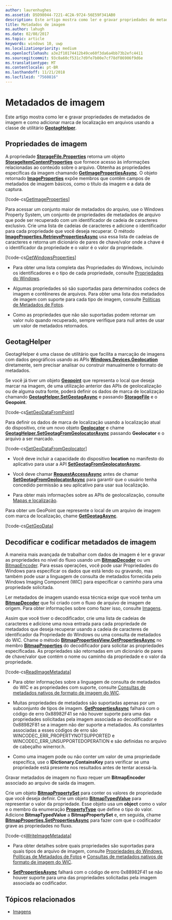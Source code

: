 ```yaml
---
author: laurenhughes
ms.assetid: D5D98044-7221-4C2A-9724-56E59F341AB0
description: Este artigo mostra como ler e gravar propriedades de metadados de imagem e como adicionar marca de localização em arquivos usando a classe de utilitário GeotagHelper.
title: Metadados de imagem
ms.author: lahugh
ms.date: 02/08/2017
ms.topic: article
keywords: windows 10, uwp
ms.localizationpriority: medium
ms.openlocfilehash: a3e2f10174412b49ce60f3da6a4bb73b2efc4411
ms.sourcegitcommit: 93c0a60cf531c7d9fe7b00e7cf78df86906f9d6e
ms.translationtype: MT
ms.contentlocale: pt-BR
ms.lasthandoff: 11/21/2018
ms.locfileid: "7560816"
---
```

# <a name="image-metadata"></a>Metadados de imagem



Este artigo mostra como ler e gravar propriedades de metadados de imagem e como adicionar marca de localização em arquivos usando a classe de utilitário [**GeotagHelper**](https://msdn.microsoft.com/library/windows/apps/dn903683).

## <a name="image-properties"></a>Propriedades de imagem

A propriedade [**StorageFile.Properties**](https://msdn.microsoft.com/library/windows/apps/br227225) retorna um objeto [**StorageItemContentProperties**](https://msdn.microsoft.com/library/windows/apps/hh770642) que fornece acesso às informações relacionadas ao conteúdo sobre o arquivo. Obtenha as propriedades específicas da imagem chamando [**GetImagePropertiesAsync**](https://msdn.microsoft.com/library/windows/apps/hh770646). O objeto retornado [**ImageProperties**](https://msdn.microsoft.com/library/windows/apps/br207718) expõe membros que contêm campos de metadados de imagem básicos, como o título da imagem e a data de captura.

[!code-cs[GetImageProperties](./code/ImagingWin10/cs/MainPage.xaml.cs#SnippetGetImageProperties)]

Para acessar um conjunto maior de metadados do arquivo, use o Windows Property System, um conjunto de propriedades de metadados de arquivo que pode ser recuperado com um identificador de cadeia de caracteres exclusivo. Crie uma lista de cadeias de caracteres e adicione o identificador para cada propriedade que você deseja recuperar. O método [**ImageProperties.RetrievePropertiesAsync**](https://msdn.microsoft.com/library/windows/apps/br207732) usa essa lista de cadeias de caracteres e retorna um dicionário de pares de chave/valor onde a chave é o identificador da propriedade e o valor é o valor da propriedade.

[!code-cs[GetWindowsProperties](./code/ImagingWin10/cs/MainPage.xaml.cs#SnippetGetWindowsProperties)]

-   Para obter uma lista completa das Propriedades do Windows, incluindo os identificadores e o tipo de cada propriedade, consulte [Propriedades do Windows](https://msdn.microsoft.com/library/windows/desktop/dd561977).

-   Algumas propriedades só são suportadas para determinados codecs de imagem e contêineres de arquivos. Para obter uma lista dos metadados de imagem com suporte para cada tipo de imagem, consulte [Políticas de Metadados de Fotos](https://msdn.microsoft.com/library/windows/desktop/ee872003).

-   Como as propriedades que não são suportadas podem retornar um valor nulo quando recuperado, sempre verifique para null antes de usar um valor de metadados retornados.

## <a name="geotag-helper"></a>GeotagHelper

GeotagHelper é uma classe de utilitário que facilita a marcação de imagens com dados geográficos usando as APIs [**Windows.Devices.Geolocation**](https://msdn.microsoft.com/library/windows/apps/br225603) diretamente, sem precisar analisar ou construir manualmente o formato de metadados.

Se você já tiver um objeto [**Geopoint**](https://msdn.microsoft.com/library/windows/apps/dn263675) que representa o local que deseja marcar na imagem, de uma utilização anterior das APIs de geolocalização ou de alguma outra fonte, poderá definir os dados de marca de localização chamando [**GeotagHelper.SetGeotagAsync**](https://msdn.microsoft.com/library/windows/apps/dn903685) e passando [**StorageFile**](https://msdn.microsoft.com/library/windows/apps/br227171) e o **Geopoint**.

[!code-cs[SetGeoDataFromPoint](./code/ImagingWin10/cs/MainPage.xaml.cs#SnippetSetGeoDataFromPoint)]

Para definir os dados de marca de localização usando a localização atual do dispositivo, crie um novo objeto [**Geolocator**](https://msdn.microsoft.com/library/windows/apps/br225534) e chame [**GeotagHelper.SetGeotagFromGeolocatorAsync**](https://msdn.microsoft.com/library/windows/apps/dn903686) passando **Geolocator** e o arquivo a ser marcado.

[!code-cs[SetGeoDataFromGeolocator](./code/ImagingWin10/cs/MainPage.xaml.cs#SnippetSetGeoDataFromGeolocator)]

-   Você deve incluir a capacidade do dispositivo **location** no manifesto do aplicativo para usar a API [**SetGeotagFromGeolocatorAsync**](https://msdn.microsoft.com/library/windows/apps/dn903686).

-   Você deve chamar [**RequestAccessAsync**](https://msdn.microsoft.com/library/windows/apps/dn859152) antes de chamar [**SetGeotagFromGeolocatorAsync**](https://msdn.microsoft.com/library/windows/apps/dn903686) para garantir que o usuário tenha concedido permissão a seu aplicativo para usar sua localização.

-   Para obter mais informações sobre as APIs de geolocalização, consulte [Mapas e localização](https://msdn.microsoft.com/library/windows/apps/mt219699).

Para obter um GeoPoint que represente o local de um arquivo de imagem com marca de localização, chame [**GetGeotagAsync**](https://msdn.microsoft.com/library/windows/apps/dn903684).

[!code-cs[GetGeoData](./code/ImagingWin10/cs/MainPage.xaml.cs#SnippetGetGeoData)]

## <a name="decode-and-encode-image-metadata"></a>Decodificar e codificar metadados de imagem

A maneira mais avançada de trabalhar com dados de imagem é ler e gravar as propriedades no nível do fluxo usando um [**BitmapDecoder**](https://msdn.microsoft.com/library/windows/apps/br226176) ou um [BitmapEncoder](bitmapencoder-options-reference.md). Para essas operações, você pode usar Propriedades do Windows para especificar os dados que está lendo ou gravando, mas também pode usar a linguagem de consulta de metadados fornecida pelo Windows Imaging Component (WIC) para especificar o caminho para uma propriedade solicitada.

Ler metadados de imagem usando essa técnica exige que você tenha um [**BitmapDecoder**](https://msdn.microsoft.com/library/windows/apps/br226176) que foi criado com o fluxo de arquivo de imagem de origem. Para obter informações sobre como fazer isso, consulte [Imagens](imaging.md).

Assim que você tiver o decodificador, crie uma lista de cadeias de caracteres e adicione uma nova entrada para cada propriedade de metadados que deseja recuperar usando a cadeia de caracteres de identificador da Propriedade do Windows ou uma consulta de metadados do WIC. Chame o método [**BitmapPropertiesView.GetPropertiesAsync**](https://msdn.microsoft.com/library/windows/apps/br226250) no membro [**BitmapProperties**](https://msdn.microsoft.com/library/windows/apps/br226248) do decodificador para solicitar as propriedades especificadas. As propriedades são retornadas em um dicionário de pares de chave/valor que contém o nome ou caminho da propriedade e o valor da propriedade.

[!code-cs[ReadImageMetadata](./code/ImagingWin10/cs/MainPage.xaml.cs#SnippetReadImageMetadata)]

-   Para obter informações sobre a linguagem de consulta de metadados do WIC e as propriedades com suporte, consulte [Consultas de metadados nativos de formato de imagem do WIC](https://msdn.microsoft.com/library/windows/desktop/ee719904).

-   Muitas propriedades de metadados são suportadas apenas por um subconjunto de tipos de imagem. [**GetPropertiesAsync**](https://msdn.microsoft.com/library/windows/apps/br226250) falhará com o código de erro 0x88982F41 se não houver suporte para uma das propriedades solicitadas pela imagem associada ao decodificador e 0x88982F81 se a imagem não der suporte a metadados. As constantes associadas a esses códigos de erro são WINCODEC\_ERR\_PROPERTYNOTSUPPORTED e WINCODEC\_ERR\_UNSUPPORTEDOPERATION e são definidas no arquivo de cabeçalho winerror.h.
-   Como uma imagem pode ou não conter um valor de uma propriedade específica, use o **IDictionary.ContainsKey** para verificar se uma propriedade está presente nos resultados antes de tentar acessá-la.

Gravar metadados de imagem no fluxo requer um **BitmapEncoder** associado ao arquivo de saída da imagem.

Crie um objeto [**BitmapPropertySet**](https://msdn.microsoft.com/library/windows/apps/hh974338) para conter os valores de propriedade que você deseja definir. Crie um objeto [**BitmapTypedValue**](https://msdn.microsoft.com/library/windows/apps/hh700687) para representar o valor da propriedade. Esse objeto usa um **object** como o valor e o membro da enumeração [**PropertyType**](https://msdn.microsoft.com/library/windows/apps/br225871) que define o tipo do valor. Adicione **BitmapTypedValue** a **BitmapPropertySet** e, em seguida, chame [**BitmapProperties.SetPropertiesAsync**](https://msdn.microsoft.com/library/windows/apps/br226252) para fazer com que o codificador grave as propriedades no fluxo.

[!code-cs[WriteImageMetadata](./code/ImagingWin10/cs/MainPage.xaml.cs#SnippetWriteImageMetadata)]

-   Para obter detalhes sobre quais propriedades são suportadas para quais tipos de arquivo de imagem, consulte [Propriedades do Windows](https://msdn.microsoft.com/library/windows/desktop/dd561977), [Políticas de Metadados de Fotos](https://msdn.microsoft.com/library/windows/desktop/ee872003) e [Consultas de metadados nativos de formato de imagem do WIC](https://msdn.microsoft.com/library/windows/desktop/ee719904).

-   [**SetPropertiesAsync**](https://msdn.microsoft.com/library/windows/apps/br226252) falhará com o código de erro 0x88982F41 se não houver suporte para uma das propriedades solicitadas pela imagem associada ao codificador.

## <a name="related-topics"></a>Tópicos relacionados

* [Imagens](imaging.md)
 

 




